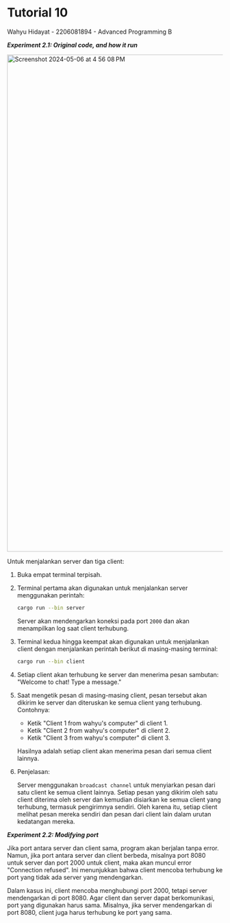 # Tutorial 10 
Wahyu Hidayat - 2206081894 - Advanced Programming B

***Experiment 2.1: Original code, and how it run***

<img width="1158" alt="Screenshot 2024-05-06 at 4 56 08 PM" src="https://github.com/wahyuhiddayat/advprog-module10-broadcast-chat/assets/119432989/c0960f33-cbd7-4c39-8f40-c7bbd1b38cde">

Untuk menjalankan server dan tiga client:
1. Buka empat terminal terpisah.
2. Terminal pertama akan digunakan untuk menjalankan server menggunakan perintah:
   ```bash
   cargo run --bin server
   ```
   Server akan mendengarkan koneksi pada port `2000` dan akan menampilkan log saat client terhubung.

3. Terminal kedua hingga keempat akan digunakan untuk menjalankan client dengan menjalankan perintah berikut di masing-masing terminal:
   ```bash
   cargo run --bin client
   ```

3. Setiap client akan terhubung ke server dan menerima pesan sambutan: "Welcome to chat! Type a message."

4. Saat mengetik pesan di masing-masing client, pesan tersebut akan dikirim ke server dan diteruskan ke semua client yang terhubung. Contohnya:
   - Ketik "Client 1 from wahyu's computer" di client 1.
   - Ketik "Client 2 from wahyu's computer" di client 2.
   - Ketik "Client 3 from wahyu's computer" di client 3.

   Hasilnya adalah setiap client akan menerima pesan dari semua client lainnya.

5. Penjelasan:

   Server menggunakan `broadcast channel` untuk menyiarkan pesan dari satu client ke semua client lainnya. Setiap pesan yang dikirim oleh satu client diterima oleh server dan kemudian disiarkan ke semua client yang terhubung, termasuk pengirimnya sendiri. Oleh karena itu, setiap client melihat pesan mereka sendiri dan pesan dari client lain dalam urutan kedatangan mereka.

***Experiment 2.2: Modifying port***

Jika port antara server dan client sama, program akan berjalan tanpa error. Namun, jika port antara server dan client berbeda, misalnya port 8080 untuk server dan port 2000 untuk client, maka akan muncul error "Connection refused". Ini menunjukkan bahwa client mencoba terhubung ke port yang tidak ada server yang mendengarkan.

Dalam kasus ini, client mencoba menghubungi port 2000, tetapi server mendengarkan di port 8080. Agar client dan server dapat berkomunikasi, port yang digunakan harus sama. Misalnya, jika server mendengarkan di port 8080, client juga harus terhubung ke port yang sama.